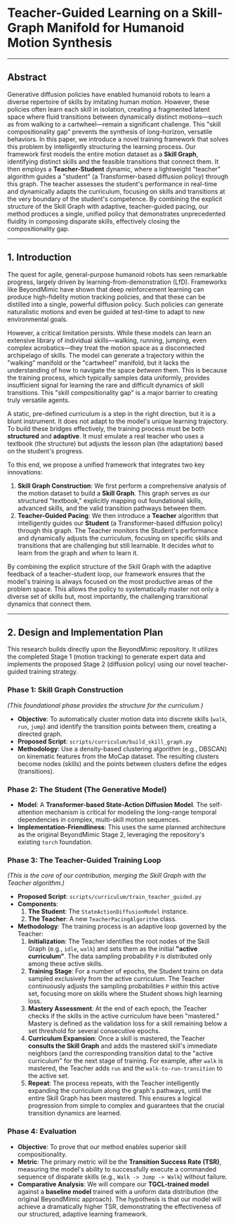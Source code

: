 # Teacher-Guided Learning on a Skill-Graph Manifold for Humanoid Motion Synthesis

---

## Abstract

Generative diffusion policies have enabled humanoid robots to learn a diverse repertoire of skills by imitating human motion. However, these policies often learn each skill in isolation, creating a fragmented latent space where fluid transitions between dynamically distinct motions—such as from walking to a cartwheel—remain a significant challenge. This "skill compositionality gap" prevents the synthesis of long-horizon, versatile behaviors. In this paper, we introduce a novel training framework that solves this problem by intelligently structuring the learning process. Our framework first models the entire motion dataset as a **Skill Graph**, identifying distinct skills and the feasible transitions that connect them. It then employs a **Teacher-Student** dynamic, where a lightweight "teacher" algorithm guides a "student" (a Transformer-based diffusion policy) through this graph. The teacher assesses the student's performance in real-time and dynamically adapts the curriculum, focusing on skills and transitions at the very boundary of the student's competence. By combining the explicit structure of the Skill Graph with adaptive, teacher-guided pacing, our method produces a single, unified policy that demonstrates unprecedented fluidity in composing disparate skills, effectively closing the compositionality gap.

---

## 1. Introduction

The quest for agile, general-purpose humanoid robots has seen remarkable progress, largely driven by learning-from-demonstration (LfD). Frameworks like BeyondMimic have shown that deep reinforcement learning can produce high-fidelity motion tracking policies, and that these can be distilled into a single, powerful diffusion policy. Such policies can generate naturalistic motions and even be guided at test-time to adapt to new environmental goals.

However, a critical limitation persists. While these models can learn an extensive library of individual skills—walking, running, jumping, even complex acrobatics—they treat the motion space as a disconnected archipelago of skills. The model can generate a trajectory within the "walking" manifold or the "cartwheel" manifold, but it lacks the understanding of how to navigate the space *between* them. This is because the training process, which typically samples data uniformly, provides insufficient signal for learning the rare and difficult dynamics of skill transitions. This "skill compositionality gap" is a major barrier to creating truly versatile agents.

A static, pre-defined curriculum is a step in the right direction, but it is a blunt instrument. It does not adapt to the model's unique learning trajectory. To build these bridges effectively, the training process must be both **structured** and **adaptive**. It must emulate a real teacher who uses a textbook (the structure) but adjusts the lesson plan (the adaptation) based on the student's progress.

To this end, we propose a unified framework that integrates two key innovations:
1.  **Skill Graph Construction**: We first perform a comprehensive analysis of the motion dataset to build a **Skill Graph**. This graph serves as our structured "textbook," explicitly mapping out foundational skills, advanced skills, and the valid transition pathways between them.
2.  **Teacher-Guided Pacing**: We then introduce a **Teacher** algorithm that intelligently guides our **Student** (a Transformer-based diffusion policy) through this graph. The Teacher monitors the Student's performance and dynamically adjusts the curriculum, focusing on specific skills and transitions that are challenging but still learnable. It decides *what* to learn from the graph and *when* to learn it.

By combining the explicit structure of the Skill Graph with the adaptive feedback of a teacher-student loop, our framework ensures that the model's training is always focused on the most productive areas of the problem space. This allows the policy to systematically master not only a diverse set of skills but, most importantly, the challenging transitional dynamics that connect them.

---

## 2. Design and Implementation Plan

This research builds directly upon the BeyondMimic repository. It utilizes the completed Stage 1 (motion tracking) to generate expert data and implements the proposed Stage 2 (diffusion policy) using our novel teacher-guided training strategy.

### Phase 1: Skill Graph Construction

*(This foundational phase provides the structure for the curriculum.)*

*   **Objective**: To automatically cluster motion data into discrete skills (`walk`, `run`, `jump`) and identify the transition points between them, creating a directed graph.
*   **Proposed Script**: `scripts/curriculum/build_skill_graph.py`
*   **Methodology**: Use a density-based clustering algorithm (e.g., DBSCAN) on kinematic features from the MoCap dataset. The resulting clusters become nodes (skills) and the points between clusters define the edges (transitions).

### Phase 2: The Student (The Generative Model)

*   **Model**: A **Transformer-based State-Action Diffusion Model**. The self-attention mechanism is critical for modeling the long-range temporal dependencies in complex, multi-skill motion sequences.
*   **Implementation-Friendliness**: This uses the same planned architecture as the original BeyondMimic Stage 2, leveraging the repository's existing `torch` foundation.

### Phase 3: The Teacher-Guided Training Loop

*(This is the core of our contribution, merging the Skill Graph with the Teacher algorithm.)*

*   **Proposed Script**: `scripts/curriculum/train_teacher_guided.py`
*   **Components**:
    1.  **The Student**: The `StateActionDiffusionModel` instance.
    2.  **The Teacher**: A new `TeacherPacingAlgorithm` class.
*   **Methodology**: The training process is an adaptive loop governed by the Teacher:
    1.  **Initialization**: The Teacher identifies the root nodes of the Skill Graph (e.g., `idle`, `walk`) and sets them as the initial **"active curriculum"**. The data sampling probability `P` is distributed only among these active skills.
    2.  **Training Stage**: For a number of epochs, the Student trains on data sampled exclusively from the active curriculum. The Teacher continuously adjusts the sampling probabilities `P` *within* this active set, focusing more on skills where the Student shows high learning loss.
    3.  **Mastery Assessment**: At the end of each epoch, the Teacher checks if the skills in the active curriculum have been "mastered." Mastery is defined as the validation loss for a skill remaining below a set threshold for several consecutive epochs.
    4.  **Curriculum Expansion**: Once a skill is mastered, the Teacher **consults the Skill Graph** and adds the mastered skill's immediate neighbors (and the corresponding transition data) to the "active curriculum" for the next stage of training. For example, after `walk` is mastered, the Teacher adds `run` and the `walk-to-run-transition` to the active set.
    5.  **Repeat**: The process repeats, with the Teacher intelligently expanding the curriculum along the graph's pathways, until the entire Skill Graph has been mastered. This ensures a logical progression from simple to complex and guarantees that the crucial transition dynamics are learned.

### Phase 4: Evaluation

*   **Objective**: To prove that our method enables superior skill compositionality.
*   **Metric**: The primary metric will be the **Transition Success Rate (TSR)**, measuring the model's ability to successfully execute a commanded sequence of disparate skills (e.g., `Walk -> Jump -> Walk`) without failure.
*   **Comparative Analysis**: We will compare our **TGCL-trained model** against a **baseline model** trained with a uniform data distribution (the original BeyondMimic approach). The hypothesis is that our model will achieve a dramatically higher TSR, demonstrating the effectiveness of our structured, adaptive learning framework.

